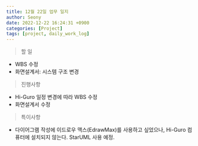 ```yaml
---
title: 12월 22일 업무 일지
author: Seony
date: 2022-12-22 16:24:31 +0900
categories: [Project]
tags: [project, daily_work_log]
---
```



> 할 일
* WBS 수정
* 화면설계서: 시스템 구조 변경


> 진행사항
* Hi-Guro 일정 변경에 따라 WBS 수정
* 화면설계서 수정


> 특이사항
* 다이어그램 작성에 이드로우 맥스(EdrawMax)를 사용하고 싶었으나, Hi-Guro 컴퓨터에 설치되지 않는다. StarUML 사용 예정.
